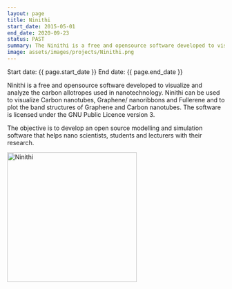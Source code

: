 ```yaml
---
layout: page
title: Ninithi
start_date: 2015-05-01
end_date: 2020-09-23
status: PAST
summary: The Ninithi is a free and opensource software developed to visualize and analyze the carbon allotropes used in nanotechnology.
image: assets/images/projects/Ninithi.png
---
```

Start date: {{ page.start_date }}
End date: {{ page.end_date }}

Ninithi is a free and opensource software developed to visualize and analyze the carbon allotropes used in nanotechnology. Ninithi can be used to visualize Carbon nanotubes, Graphene/ nanoribbons and Fullerene and to plot the band structures of Graphene and Carbon nanotubes. The software is licensed under the GNU Public Licence version 3.

The objective is to develop an open source modelling and simulation software that helps nano scientists, students and lecturers with their research.

<img src="{{ site.baseurl }}/{{page.image}}" alt="Ninithi" width="300"/>
